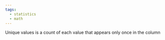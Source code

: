 ```yaml
---
tags:
  - statistics
  - math
---
```

Unique values is a count of each value that appears only once in the column
